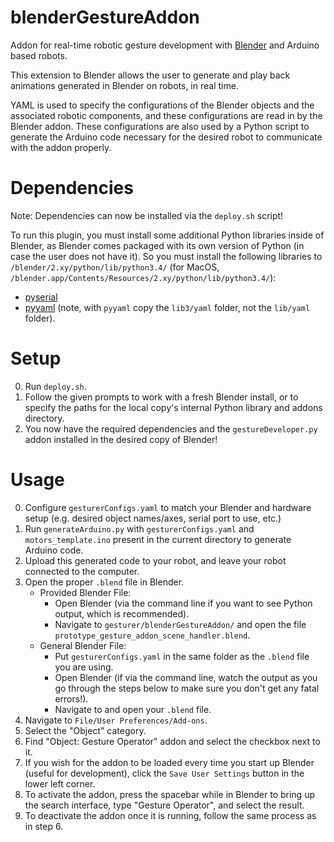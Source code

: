 blenderGestureAddon
=====================

Addon for real-time robotic gesture development with [Blender](https://www.blender.org/) and Arduino based robots. 

This extension to Blender allows the user to generate and play back animations generated in Blender on robots, in real time.

YAML is used to specify the configurations of the Blender objects and the associated robotic components, and these configurations are read in by the Blender addon. These configurations are also used by a Python script to generate the Arduino code necessary for the desired robot to communicate with the addon properly.


Dependencies
=====================
Note: Dependencies can now be installed via the `deploy.sh` script!

To run this plugin, you must install some additional Python libraries inside of Blender, as Blender comes packaged with its own version of Python (in case the user does not have it). So you must install the following libraries to `/blender/2.xy/python/lib/python3.4/` (for MacOS, `/blender.app/Contents/Resources/2.xy/python/lib/python3.4/`):

- [pyserial](https://github.com/pyserial/pyserial) 
- [pyyaml](http://pyyaml.org/wiki/PyYAML) (note, with `pyyaml` copy the `lib3/yaml` folder, not the `lib/yaml` folder).



Setup
=====================

0. Run `deploy.sh`.
1. Follow the given prompts to work with a fresh Blender install, or to specify the paths for the local copy's internal Python library and addons directory.
2. You now have the required dependencies and the `gestureDeveloper.py` addon installed in the desired copy of Blender!

Usage
=====================

0. Configure `gesturerConfigs.yaml` to match your Blender and hardware setup (e.g. desired object names/axes, serial port to use, etc.)
1. Run `generateArduino.py` with `gesturerConfigs.yaml` and `motors_template.ino` present in the current directory to generate Arduino code.
3. Upload this generated code to your robot, and leave your robot connected to the computer.
4. Open the proper `.blend` file in Blender.
    * Provided Blender File: 
        - Open Blender (via the command line if you want to see Python output, which is recommended).
        - Navigate to `gesturer/blenderGestureAddon/` and open the file `prototype_gesture_addon_scene_handler.blend`.
    * General Blender File: 
        - Put `gesturerConfigs.yaml` in the same folder as the `.blend` file you are using.
        - Open Blender (if via the command line, watch the output as you go through the steps below to make sure you don't get any fatal errors!).
        - Navigate to and open your `.blend` file.
5. Navigate to `File/User Preferences/Add-ons`.
6. Select the "Object" category.
7. Find "Object: Gesture Operator" addon and select the checkbox next to it.
8. If you wish for the addon to be loaded every time you start up Blender (useful for development), click the `Save User Settings` button in the lower left corner.
9. To activate the addon, press the spacebar while in Blender to bring up the search interface, type "Gesture Operator", and select the result.
10. To deactivate the addon once it is running, follow the same process as in step 6.

